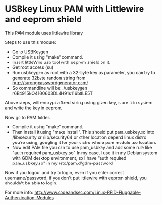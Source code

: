 USBkey Linux PAM with Littlewire and eeprom shield
=============

This PAM module uses littlewire library

Steps to use this module:
- Go to USBKeygen
- Compile it using "make" command.
- Insert littleWire usb tool with eeprom shield on it.
- Get root access (su)
- Run usbkeygen as root with a 32-byte key as parameter, you can try to generate 32byte random string from http://strongpasswordgenerator.com/
- So commandline will be: ./usbkeygen r6B4915kO41G0603DL4H91s116b8LE5T

Above steps, will encrypt a fixed string using given key, store it in system and write the key in eeprom.

Now go to PAM folder.
- Compile it using "make" command.
- Then install it using "make install". This should put pam_usbkey.so into /lib/security or /lib/security64 or other location depend linux distro you're using, googling it for your distro where pam module .so location.
- Now edit PAM file you can to use pam_usbkey and add some rule like "auth required pam_usbkey.so"
In my case, I use it in my Debian system with GDM desktop environment, so I have "auth required pam_usbkey.so" in my /etc/pam.d/gdm-password

Now if you logout and try to login, even if you enter correct username/password, if you don't put littlewire with eeprom shield, you shouldn't be able to login.

For more info: http://www.codeandsec.com/Linux-RFID-Pluggable-Authentication-Modules

